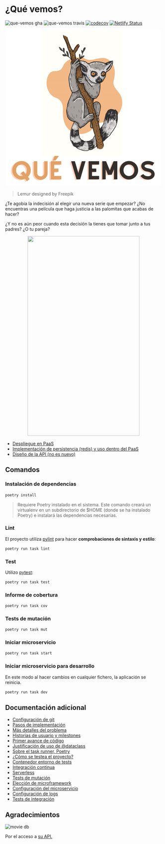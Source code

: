 # ¿Qué vemos?

![que-vemos gha](https://github.com/AlexMenor/que-vemos/workflows/que-vemos%20QA/badge.svg)
![que-vemos travis](https://travis-ci.com/AlexMenor/que-vemos.svg?branch=master)
[![codecov](https://codecov.io/gh/AlexMenor/que-vemos/branch/master/graph/badge.svg?token=DGPWNVEISN)](https://codecov.io/gh/AlexMenor/que-vemos)
[![Netlify Status](https://api.netlify.com/api/v1/badges/9256fdf3-62b9-44c4-8238-cccaa06b7c23/deploy-status)](https://app.netlify.com/sites/amazing-villani-e2d732/deploys)

<p align="center">
  <img width="500" height="500" src="docs/img/logo.png">
</p>

> Lemur designed by Freepik

¿Te agobia la indecisión al elegir una nueva serie que empezar? ¿No encuentras una película que haga justicia a las palomitas que acabas de hacer?

¿Y no es aún peor cuando esta decisión la tienes que tomar junto a tus padres? ¿O tu pareja?

<p align="center">
  <img width="360" height="640" src="docs/img/que-vemos-preview.gif">
</p>

- [Despliegue en PaaS](docs/paas.md)
- [Implementación de persistencia (redis) y uso dentro del PaaS](docs/bd.md)
- [Diseño de la API (no es nuevo)](docs/diseño-api.md)

## Comandos

### Instalación de dependencias

```bash
poetry install
```

> Requiere Poetry instalado en el sistema. Este comando creará un virtualenv en un subdirectorio de \$HOME (donde se ha instalado Poetry) e instalará las dependencias necesarias.

### Lint

El proyecto utiliza [pylint](https://www.pylint.org/) para hacer **comprobaciones de sintaxis y estilo**:

```bash
poetry run task lint
```

### Test

Utilizo [pytest](https://docs.pytest.org/en/stable/):

```bash
poetry run task test
```

### Informe de cobertura

```bash
poetry run task cov
```

### Tests de mutación

```bash
poetry run task mut
```

### Iniciar microservicio

```bash
poetry run task start
```

### Iniciar microservicio para desarrollo

En este modo al hacer cambios en cualquier fichero, la aplicación se reinicia.

```bash
poetry run task dev
```

## Documentación adicional

- [Configuración de git](docs/configurando-git.md)
- [Pasos de implementación](docs/pasos.md)
- [Más detalles del problema](docs/problema.md)
- [Historias de usuario y milestones](docs/hu-and-milestones.md)
- [Primer avance de código](app/entities/watchable.py)
- [Justificación de uso de @dataclass](docs/dataclass.md)
- [Sobre el task runner, Poetry](docs/task-runner.md)
- [¿Cómo se testea el proyecto?](docs/tests.md)
- [Contenedor entorno de tests](docs/contenedor-tests.md)
- [Integración continua](docs/integracion-continua.md)
- [Serverless](docs/serverless.md)
- [Tests de mutación](docs/tests-mutacion.md)
- [Elección de microframework](docs/microframework.md)
- [Configuración del microservicio](docs/configuracion.md)
- [Configuración de logs](docs/logs.md)
- [Tests de integración](docs/tests-integracion.md)

## Agradecimientos

![movie db](https://www.themoviedb.org/assets/2/v4/logos/v2/blue_long_2-9665a76b1ae401a510ec1e0ca40ddcb3b0cfe45f1d51b77a308fea0845885648.svg)

Por el acceso a [su API.](https://www.themoviedb.org/documentation/api)
